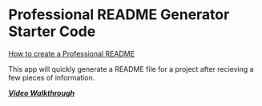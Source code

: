 # Professional README Generator Starter Code

[How to create a Professional README](./readme-guide.md)

This app will quickly generate a README file for a project after recieving a few pieces of information. 

***[Video Walkthrough](https://drive.google.com/file/d/1BtmPyFMLy6ijBSVy7aA2V7OAWPvH0GpQ/view)***

 
